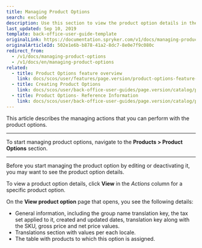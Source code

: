 ```yaml
---
title: Managing Product Options
search: exclude
description: Use this section to view the product option details in the Back Office.
last_updated: Sep 10, 2019
template: back-office-user-guide-template
originalLink: https://documentation.spryker.com/v1/docs/managing-product-options
originalArticleId: 502e1e6b-b878-41a2-8dc7-8e0e7f9c080c
redirect_from:
  - /v1/docs/managing-product-options
  - /v1/docs/en/managing-product-options
related:
  - title: Product Options feature overview
    link: docs/scos/user/features/page.version/product-options-feature-overview.html
  - title: Creating Product Options
    link: docs/scos/user/back-office-user-guides/page.version/catalog/product-options/creating-product-options.html
  - title: Product Options- Reference Information
    link: docs/scos/user/back-office-user-guides/page.version/catalog/product-options/references/product-options-reference-information.html
---
```


This article describes the managing actions that you can perform with the product options. 
***
To start managing product options, navigate to the **Products > Product Options** section.
***
Before you start managing the product option by editing or deactivating it, you may want to see the product option details. 

To view a product option details, click **View** in the _Actions_ column for a specific product option.

On the **View product option** page that opens, you see the following details:
* General information, including the group name translation key, the tax set applied to it, created and updated dates, translation key along with the SKU, gross price and net price values.
* Translations section with values per each locale.
* The table with products to which this option is assigned.
